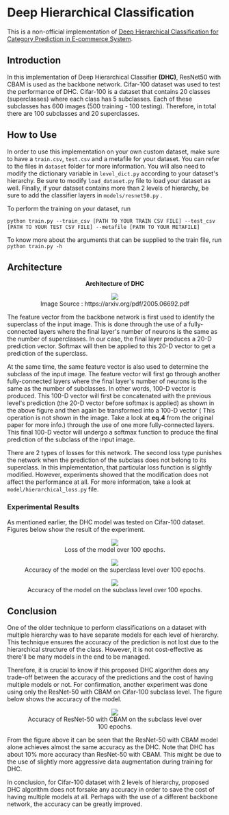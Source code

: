 ﻿# Deep Hierarchical Classification

This is a non-official implementation of [Deep Hierarchical Classification for Category Prediction in E-commerce System][1]. 

## Introduction
In this implementation of Deep Hierarchical Classifier **(DHC)**, ResNet50 with CBAM is used as the backbone network. Cifar-100 dataset was used to test the performance of DHC. Cifar-100 is a dataset that contains 20 classes (superclasses) where each class has 5 subclasses. Each of these subclasses has 600 images (500 training - 100 testing). Therefore, in total there are 100 subclasses and 20 superclasses. 

## How to Use
In order to use this implementation on your own custom dataset, make sure to have a ``train.csv``, ``test.csv`` and a metafile for your dataset. You can refer to the files in ```dataset``` folder for more information. You will also need to modify the dictionary variable in ```level_dict.py``` according to your dataset's hierarchy. Be sure to modify ```load_dataset.py``` file to load your dataset as well. Finally, if your dataset contains more than 2 levels of hierarchy, be sure to add the classifier layers in ```models/resnet50.py``` . 

To perform the training on your dataset, run
```
python train.py --train_csv [PATH TO YOUR TRAIN CSV FILE] --test_csv [PATH TO YOUR TEST CSV FILE] --metafile [PATH TO YOUR METAFILE]
```
To know more about the arguments that can be supplied to the train file, run
```python train.py -h```

## Architecture
 <div align="center"> 
<b>Architecture of DHC</b>
</div>
<div align="center">
 <figure class="image">
  <img src="images/readme_images/architecture.png"><br />
  <figcaption> Image Source : https://arxiv.org/pdf/2005.06692.pdf </figcaption>
</figure>
</div>

The feature vector from the backbone network is first used to identify the superclass of the input image. This is done through the use of a fully-connected layers where the final layer's number of neurons is the same as the number of superclasses. In our case, the final layer produces a 20-D prediction vector. Softmax will then be applied to this 20-D vector to get a prediction of the superclass.

At the same time, the same feature vector is also used to determine the subclass of the input image. The feature vector will first go through another fully-connected layers where the final layer's number of neurons is the same as the number of subclasses. In other words, 100-D vector is produced. This 100-D vector will first be concatenated with the previous level's prediction (the 20-D vector before softmax is applied)  as shown in the above figure and then again be transformed into a 100-D vector ( This operation is not shown in the image. Take a look at **eq.4** from the original paper for more info.) through the use of one more fully-connected layers.  This final 100-D vector will undergo a softmax function to produce the final prediction of the subclass of the input image.

There are 2 types of losses for this network. The second loss type punishes the network when the prediction of the subclass does not belong to its superclass. In this implementation, that particular loss function is slightly modified. However, experiments showed that the modification does not affect the performance at all. For more information, take a look at ```model/hierarchical_loss.py``` file.

### Experimental Results
As mentioned earlier, the DHC model was tested on Cifar-100 dataset. Figures below show the result of the experiment.


<div align="center">
 <figure class="image">
  <img src="images/readme_images/loss_epoch.png"><br />
  <figcaption> Loss of the model over 100 epochs. </figcaption>
</figure>
</div>


<div align="center">
 <figure class="image">
  <img src="images/readme_images/accuracy_superclass_epoch.png"><br />
  <figcaption> Accuracy of the model on the superclass level over 100 epochs. </figcaption>
</figure>
</div>


<div align="center">
 <figure class="image">
  <img src="images/readme_images/accuracy_subclass_epoch.png"><br />
  <figcaption> Accuracy of the model on the subclass level over 100 epochs. </figcaption>
</figure>
</div>

## Conclusion
One of the older technique to perform classifications on a dataset with multiple hierarchy was to have separate models for each level of hierarchy. This technique ensures the accuracy of the prediction is not lost due to the hierarchical structure of the class. However, it is not cost-effective as there'll be many models in the end to be managed. 

Therefore, it is crucial to know if this proposed DHC algorithm does any trade-off between the accuracy of the predictions and the cost of having multiple models or not. For confirmation, another experiment was done using only the ResNet-50 with CBAM on Cifar-100 subclass level. The figure below shows the accuracy of the model. 

<div align="center">
 <figure class="image">
  <img src="images/readme_images/resnet_accuracy_epoch.png"><br />
  <figcaption> Accuracy of ResNet-50 with CBAM on the subclass level over 100 epochs. </figcaption>
</figure>
</div>

From the figure above it can be seen that the ResNet-50 with CBAM model alone achieves almost the same accuracy as the DHC. Note that DHC has about 10% more accuracy than ResNet-50 with CBAM. This might be due to the use of slightly more aggressive data augmentation during training for DHC. 

In conclusion, for Cifar-100 dataset with 2 levels of hierarchy, proposed DHC algorithm does not forsake any accuracy in order to save the cost of having multiple models at all. Perhaps with the use of a different backbone network, the accuracy can be greatly improved.



[1]: https://arxiv.org/pdf/2005.06692.pdf "Deep Hierarchical Classification for Category Prediction in E-commerce System"

